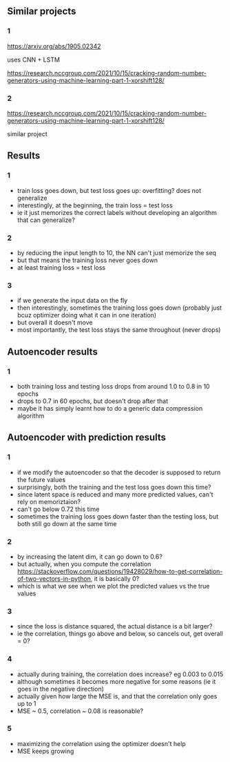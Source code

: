 ## Similar projects

### 1
https://arxiv.org/abs/1905.02342

uses CNN + LSTM

https://research.nccgroup.com/2021/10/15/cracking-random-number-generators-using-machine-learning-part-1-xorshift128/

### 2
https://research.nccgroup.com/2021/10/15/cracking-random-number-generators-using-machine-learning-part-1-xorshift128/

similar project

## Results
### 1
- train loss goes down, but test loss goes up: overfitting? does not generalize
- interestingly, at the beginning, the train loss = test loss
- ie it just memorizes the correct labels without developing an algorithm that can generalize?


### 2
- by reducing the input length to 10, the NN can't just memorize the seq
- but that means the training loss never goes down
- at least training loss = test loss

### 3
- if we generate the input data on the fly
- then interestingly, sometimes the training loss goes down (probably just bcuz optimizer doing what it can in one iteration)
- but overall it doesn't move
- most importantly, the test loss stays the same throughout (never drops)

## Autoencoder results
### 1
- both training loss and testing loss drops from around 1.0 to 0.8 in 10 epochs
- drops to 0.7 in 60 epochs, but doesn't drop after that
- maybe it has simply learnt how to do a generic data compression algorithm

## Autoencoder with prediction results
### 1
- if we modify the autoencoder so that the decoder is supposed to return the future values
- surprisingly, both the training and the test loss goes down this time?
- since latent space is reduced and many more predicted values, can't rely on memoriztaion?
- can't go below 0.72 this time
- sometimes the training loss goes down faster than the testing loss, but both still go down at the same time

### 2
- by increasing the latent dim, it can go down to 0.6?
- but actually, when you compute the correlation https://stackoverflow.com/questions/19428029/how-to-get-correlation-of-two-vectors-in-python, it is basically 0?
- which is what we see when we plot the predicted values vs the true values

### 3
- since the loss is distance squared, the actual distance is a bit larger?
- ie the correlation, things go above and below, so cancels out, get overall = 0?

### 4
- actually during training, the correlation does increase? eg 0.003 to 0.015
- although sometimes it becomes more negative for some reasons (ie it goes in the negative direction)
- actually given how large the MSE is, and that the correlation only goes up to 1
- MSE ~ 0.5, correlation ~ 0.08 is reasonable?

### 5
- maximizing the correlation using the optimizer doesn't help
- MSE keeps growing
